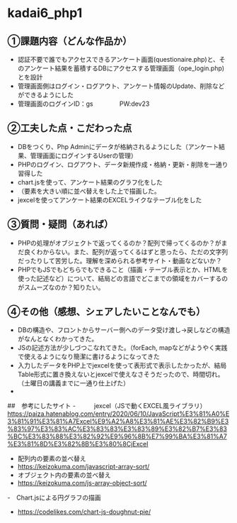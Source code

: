 # kadai6_php1
## ①課題内容（どんな作品か）
- 認証不要で誰でもアクセスできるアンケート画面(questionaire.php)と、そのアンケート結果を蓄積するDBにアクセスする管理画面（ope_login.php)とを設計
- 管理画面側はログイン・ログアウト、アンケート情報のUpdate、削除などができるようにした
- 管理画面のログインID：gs 　　　　PW:dev23

## ②工夫した点・こだわった点
- DBをつくり、Php Adminにデータが格納されるようにした（アンケート結果、管理画面にログインするUserの管理）
- PHPのログイン、ログアウト、データ新規作成・格納・更新・削除を一通り習得した
- chart.jsを使って、アンケート結果のグラフ化をした
- （要素を大きい順に並べ替えをした上で描画した。
- jexcelを使ってアンケート結果のEXCELライクなテーブル化をした
  
## ③質問・疑問（あれば）
- PHPの処理がオブジェクトで返ってくるのか？配列で帰ってくるのか？がまだ良くわからない。また、配列が返ってくるはずと思ったら、ただの文字列だったりして苦労した。理解を深められる参考サイト・動画などないか？
- PHPでもJSでもどちらでもできること（描画・テーブル表示とか、HTMLを使った記述など）について、結局どの言語でどこまでの領域をカバーするのがスムーズなのか？知りたい。

## ④その他（感想、シェアしたいことなんでも）
- DBの構造や、フロントからサーバー側へのデータ受け渡し→戻しなどの構造がなんとなくわかってきた。
- JSの記述方法が少しづつこなれてきた。（forEach, mapなどがようやく実践で使えるようになり簡潔に書けるようになってきた
- 入力したデータをPHP上でjexcelを使って表形式で表示したかったが、結局Table形式に置き換えないとjexcelで使えなさそうだったので、時間切れ。（土曜日の講義までに一通り仕上げた）
- 
##　参考にしたサイト
-　　　jexcel（JSで動くEXCEL風ライブラリ）
https://paiza.hatenablog.com/entry/2020/06/10/JavaScript%E3%81%A0%E3%81%91%E3%81%A7Excel%E9%A2%A8%E3%81%AE%E3%82%B9%E3%83%97%E3%83%AC%E3%83%83%E3%83%89%E3%82%B7%E3%83%BC%E3%83%88%E3%82%92%E9%96%8B%E7%99%BA%E3%81%A7%E3%81%8D%E3%82%8B%E3%80%8CjExcel

- 配列内の要素の並べ替え
- https://keizokuma.com/javascript-array-sort/ 
- オブジェクト内の要素の並べ替え
- https://keizokuma.com/js-array-object-sort/

-　Chart.jsによる円グラフの描画 
- https://codelikes.com/chart-js-doughnut-pie/
